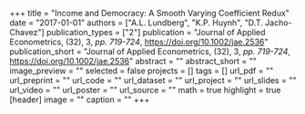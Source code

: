 +++
title = "Income and Democracy: A Smooth Varying Coefficient Redux"
date = "2017-01-01"
authors = ["A.L. Lundberg", "K.P. Huynh", "D.T. Jacho-Chavez"]
publication_types = ["2"]
publication = "Journal of Applied Econometrics, (32), 3, _pp. 719-724_, https://doi.org/10.1002/jae.2536"
publication_short = "Journal of Applied Econometrics, (32), 3, _pp. 719-724_, https://doi.org/10.1002/jae.2536"
abstract = ""
abstract_short = ""
image_preview = ""
selected = false
projects = []
tags = []
url_pdf = ""
url_preprint = ""
url_code = ""
url_dataset = ""
url_project = ""
url_slides = ""
url_video = ""
url_poster = ""
url_source = ""
math = true
highlight = true
[header]
image = ""
caption = ""
+++
